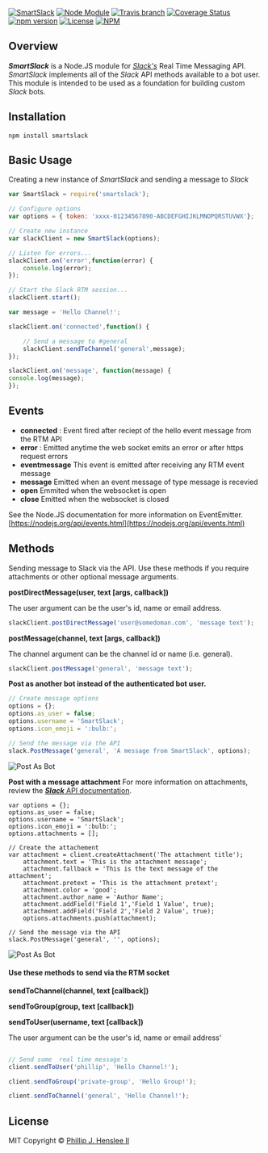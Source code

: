 [![SmartSlack](https://img.shields.io/badge/smart-slack-e61870.svg)](https://github.com/philliphenslee/smartslack)
[![Node Module](https://img.shields.io/badge/node.js-module-82bb22.svg)](https://github.com/philliphenslee/smartslack)
[![Travis branch](https://img.shields.io/travis/philliphenslee/smartslack/master.svg)](https://travis-ci.org/philliphenslee/smartslack)
[![Coverage Status](https://coveralls.io/repos/philliphenslee/smartslack/badge.svg?branch=master&service=github)](https://coveralls.io/github/philliphenslee/smartslack?branch=master)
[![npm version](https://badge.fury.io/js/smartslack.svg)](https://badge.fury.io/js/smartslack)
[![License](http://img.shields.io/badge/license-MIT-lightgrey.svg)](https://raw.githubusercontent.com/philliphenslee/smartslack/master/LICENSE)
[![NPM](https://nodei.co/npm/smartslack.png?compact=true)](https://nodei.co/npm/smartslack/)
## Overview
***SmartSlack*** is a Node.JS module for [*Slack's*](https://slack.com) Real Time Messaging API. *SmartSlack* implements all of the *Slack* API methods available to a bot user. This module is intended to be used as a foundation for building custom *Slack* bots.


## Installation
```
npm install smartslack
```
## Basic Usage

Creating a new instance of *SmartSlack* and sending a message to *Slack*

``` javascript
var SmartSlack = require('smartslack');

// Configure options
var options = { token: 'xxxx-01234567890-ABCDEFGHIJKLMNOPQRSTUVWX'};

// Create new instance
var slackClient = new SmartSlack(options);

// Listen for errors...
slackClient.on('error',function(error) {
    console.log(error);
});

// Start the Slack RTM session...
slackClient.start();

var message = 'Hello Channel!';

slackClient.on('connected',function() {

    // Send a message to #general
    slackClient.sendToChannel('general',message);
});

slackClient.on('message', function(message) {
console.log(message);
});
```
## Events

* **connected** : Event fired after reciept of the hello event message from the RTM API
* **error** : Emitted anytime the web socket emits an error or after https request errors
* **eventmessage** This event is emitted after receiving any RTM event message
* **message** Emitted when an event message of type message is recevied
* **open** Emmited when the websocket is open
* **close** Emitted when the websocket is closed

See the Node.JS documentation for more information on EventEmitter.
[https://nodejs.org/api/events.html](https://nodejs.org/api/events.html)

## Methods

Sending message to Slack via the API. Use these methods if you require attachments or other optional message arguments.

**postDirectMessage(user, text [args, callback])**

The user argument can be the user's id, name or email address.

``` javascript
slackClient.postDirectMessage('user@somedoman.com', 'message text');
```

**postMessage(channel, text [args, callback])**

The channel argument can be the channel id or name (i.e. general).
``` javascript
slackClient.postMessage('general', 'message text');
```

**Post as another bot instead of the authenticated bot user.**
``` javascript
// Create message options
options = {};
options.as_user = false;
options.username = 'SmartSlack';
options.icon_emoji = ':bulb:';

// Send the message via the API
slack.PostMessage('general', 'A message from SmartSlack', options);
```
![Post As Bot](http://ph2.us/github/smartslack/post_as_smartslack.png)


**Post with a message attachment**
For more information on attachments, review the [***Slack*** API documentation](https://api.slack.com/docs/attachments).

``` javasscript
var options = {};
options.as_user = false;
options.username = 'SmartSlack';
options.icon_emoji = ':bulb:';
options.attachments = [];

// Create the attachement
var attachment = client.createAttachment('The attachment title');
    attachment.text = 'This is the attachment message';
    attachment.fallback = 'This is the text message of the attachment';
    attachment.pretext = 'This is the attachment pretext';
    attachment.color = 'good';
    attachment.author_name = 'Author Name';
    attachment.addField('Field 1','Field 1 Value', true);
    attachment.addField('Field 2','Field 2 Value', true);
    options.attachments.push(attachment);

// Send the message via the API
slack.PostMessage('general', '', options);
```
![Post As Bot](http://ph2.us/github/smartslack/post_attachment.png)
#### Use these methods to send via the RTM socket


**sendToChannel(channel, text [callback])**

**sendToGroup(group, text [callback])**

**sendToUser(username, text [callback])**

The user argument can be the user's id, name or email address'
``` javascript

// Send some  real time message's
client.sendToUser('phillip', 'Hello Channel!');

client.sendToGroup('private-group', 'Hello Group!');

client.sendToChannel('general', 'Hello Channel!');

```
## License
MIT Copyright © [Phillip J. Henslee II](https://github.com/philliphenslee/smartslack/blob/master/LICENSE)















